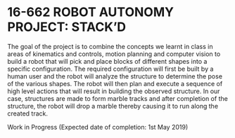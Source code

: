 # 16-662 ROBOT AUTONOMY PROJECT: STACK’D

The goal of the project is to combine the concepts we learnt in class in areas of kinematics and controls, motion planning and computer vision to build a robot that will pick and place blocks of different shapes into a specific configuration. The required configuration will first be built by a human user and the robot will analyze the structure to determine the pose of the various shapes. The robot will then plan and execute a sequence of high level actions that will result in building the observed structure. In our case, structures are made to form marble tracks and after completion of the structure, the robot will drop a marble thereby causing it to run along the created track. 

Work in Progress (Expected date of completion: 1st May 2019)

